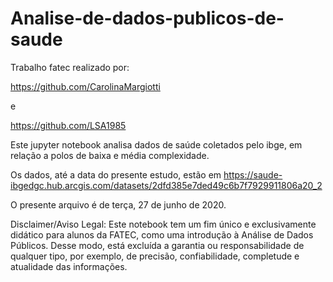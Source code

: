 # Analise-de-dados-publicos-de-saude
Trabalho fatec realizado por:


https://github.com/CarolinaMargiotti


e

https://github.com/LSA1985

Este jupyter notebook analisa dados de saúde coletados pelo ibge, em relação a polos de baixa e média complexidade.

Os dados, até a data do presente estudo, estão em https://saude-ibgedgc.hub.arcgis.com/datasets/2dfd385e7ded49c6b7f7929911806a20_2

O presente arquivo é de terça, 27 de junho de 2020.

Disclaimer/Aviso Legal: Este notebook tem um fim único e exclusivamente didático para alunos da FATEC, como uma introdução à Análise de Dados Públicos. Desse modo, está excluída a garantia ou responsabilidade de qualquer tipo, por exemplo, de precisão, confiabilidade, completude e atualidade das informações.
